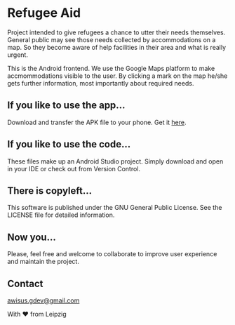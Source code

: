 # Refugee Aid
Project intended to give refugees a chance to utter their needs themselves.
General public may see those needs collected by accommodations on a map.
So they become aware of help facilities in their area and what is really urgent.

This is the Android frontend.
We use the Google Maps platform to make accmommodations visible to the user.
By clicking a mark on the map he/she gets further information, most importantly about required needs.

## If you like to use the app...
Download and transfer the APK file to your phone. Get it [here].

## If you like to use the code...
These files make up an Android Studio project. Simply download and open in your IDE or check out from Version Control.

## There is copyleft...
This software is published under the GNU General Public License.
See the LICENSE file for detailed information.

## Now you...
Please, feel free and welcome to collaborate to improve user experience and maintain the project.

## Contact
awisus.gdev@gmail.com

With &hearts; from Leipzig

[here]: https://github.com/awisus/Refugee-Aid/releases
